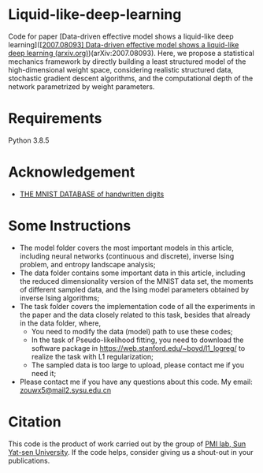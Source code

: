 # Liquid-like-deep-learning

Code for paper [Data-driven effective model shows a liquid-like deep learning]([[2007.08093\] Data-driven effective model shows a liquid-like deep learning (arxiv.org)](https://arxiv.org/abs/2007.08093))(arXiv:2007.08093). Here, we propose a statistical mechanics framework by directly building a least structured model of the
high-dimensional weight space, considering realistic structured data, stochastic gradient descent
algorithms, and the computational depth of the network parametrized by weight parameters.



# Requirements

Python 3.8.5



# Acknowledgement

- [THE MNIST DATABASE of handwritten digits](http://yann.lecun.com/exdb/mnist/)



# Some Instructions

- The model folder covers the most important models in this article, including neural networks (continuous and discrete), inverse Ising problem, and entropy landscape analysis;
- The data folder contains some important data in this article, including the reduced dimensionality version of the MNIST data set, the moments of different sampled data, and the Ising model parameters obtained by inverse Ising algorithms;
- The task folder covers the implementation code of all the experiments in the paper and the data closely related to this task, besides that already in the data folder, where,
  - You need to modify the data (model) path to use these codes;
  - In the task of Pseudo-likelihood fitting, you need to download the software package in https://web.stanford.edu/~boyd/l1_logreg/ to realize the task with L1 regularization;
  - The sampled data is too large to upload, please contact me if you need it;
- Please contact me if you have any questions about this code. My email: zouwx5@mail2.sysu.edu.cn



# Citation

This code is the product of work carried out by the group of [PMI lab, Sun Yat-sen University](https://www.labxing.com/hphuang2018). If the code helps, consider giving us a shout-out in your publications.